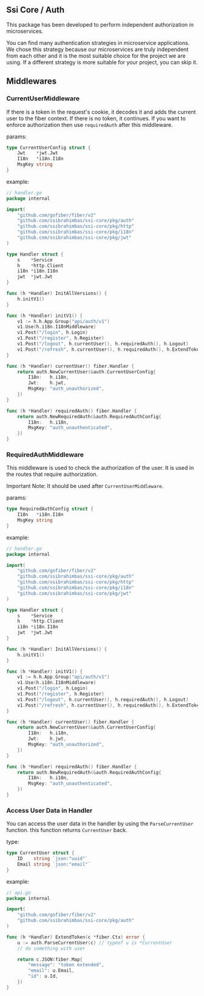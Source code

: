 ## Ssi Core / Auth

This package has been developed to perform independent authorization in microservices.

You can find many authentication strategies in microservice applications. We chose this strategy because our microservices are truly independent from each other and it is the most suitable choice for the project we are using. If a different strategy is more suitable for your project, you can skip it.

## Middlewares

### CurrentUserMiddleware

If there is a token in the request's cookie, it decodes it and adds the current user to the fiber context. If there is no token, it continues. If you want to enforce authorization then use `requiredAuth` after this middleware.

params:

```go
type CurrentUserConfig struct {
	Jwt    *jwt.Jwt
	I18n   *i18n.I18n
	MsgKey string
}
```

example:

```go
// handler.go
package internal

import(
    "github.com/gofiber/fiber/v2"
	"github.com/ssibrahimbas/ssi-core/pkg/auth"
	"github.com/ssibrahimbas/ssi-core/pkg/http"
	"github.com/ssibrahimbas/ssi-core/pkg/i18n"
	"github.com/ssibrahimbas/ssi-core/pkg/jwt"
)

type Handler struct {
	s    *Service
	h    *http.Client
	i18n *i18n.I18n
	jwt  *jwt.Jwt
}

func (h *Handler) InitAllVersions() {
	h.initV1()
}

func (h *Handler) initV1() {
	v1 := h.h.App.Group("api/auth/v1")
	v1.Use(h.i18n.I18nMiddleware)
	v1.Post("/login", h.Login)
	v1.Post("/register", h.Register)
	v1.Post("/logout", h.currentUser(), h.requiredAuth(), h.Logout)
	v1.Post("/refresh", h.currentUser(), h.requiredAuth(), h.ExtendToken)
}

func (h *Handler) currentUser() fiber.Handler {
	return auth.NewCurrentUser(&auth.CurrentUserConfig{
		I18n:   h.i18n,
		Jwt:    h.jwt,
		MsgKey: "auth_unauthorized",
	})
}

func (h *Handler) requiredAuth() fiber.Handler {
	return auth.NewRequiredAuth(&auth.RequiredAuthConfig{
		I18n:   h.i18n,
		MsgKey: "auth_unauthenticated",
	})
}
```

### RequiredAuthMiddleware

This middleware is used to check the authorization of the user. It is used in the routes that require authorization.

Important Note: It should be used after `CurrentUserMiddleware`.

params:

```go
type RequiredAuthConfig struct {
	I18n   *i18n.I18n
	MsgKey string
}
```

example:

```go
// handler.go
package internal

import(
    "github.com/gofiber/fiber/v2"
	"github.com/ssibrahimbas/ssi-core/pkg/auth"
	"github.com/ssibrahimbas/ssi-core/pkg/http"
	"github.com/ssibrahimbas/ssi-core/pkg/i18n"
	"github.com/ssibrahimbas/ssi-core/pkg/jwt"
)

type Handler struct {
	s    *Service
	h    *http.Client
	i18n *i18n.I18n
	jwt  *jwt.Jwt
}

func (h *Handler) InitAllVersions() {
	h.initV1()
}

func (h *Handler) initV1() {
	v1 := h.h.App.Group("api/auth/v1")
	v1.Use(h.i18n.I18nMiddleware)
	v1.Post("/login", h.Login)
	v1.Post("/register", h.Register)
	v1.Post("/logout", h.currentUser(), h.requiredAuth(), h.Logout)
	v1.Post("/refresh", h.currentUser(), h.requiredAuth(), h.ExtendToken)
}

func (h *Handler) currentUser() fiber.Handler {
	return auth.NewCurrentUser(&auth.CurrentUserConfig{
		I18n:   h.i18n,
		Jwt:    h.jwt,
		MsgKey: "auth_unauthorized",
	})
}

func (h *Handler) requiredAuth() fiber.Handler {
	return auth.NewRequiredAuth(&auth.RequiredAuthConfig{
		I18n:   h.i18n,
		MsgKey: "auth_unauthenticated",
	})
}
```

### Access User Data in Handler

You can access the user data in the handler by using the `ParseCurrentUser` function. this function returns `CurrentUser` back.

type:

```go
type CurrentUser struct {
	ID    string `json:"uuid"`
	Email string `json:"email"`
}
```

example:

```go
// api.go
package internal

import(
    "github.com/gofiber/fiber/v2"
	"github.com/ssibrahimbas/ssi-core/pkg/auth"
)

func (h *Handler) ExtendToken(c *fiber.Ctx) error {
    u := auth.ParseCurrentUser(c) // typeof u is *CurrentUser
    // do something with user

    return c.JSON(fiber.Map{
        "message": "token extended",
        "email": u.Email,
        "id": u.Id,
    })
}
```
